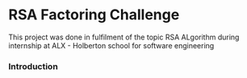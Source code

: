 # RSA Factoring Challenge
This project was done in fulfilment of the topic RSA ALgorithm during internship at ALX - Holberton school for software engineering

### Introduction